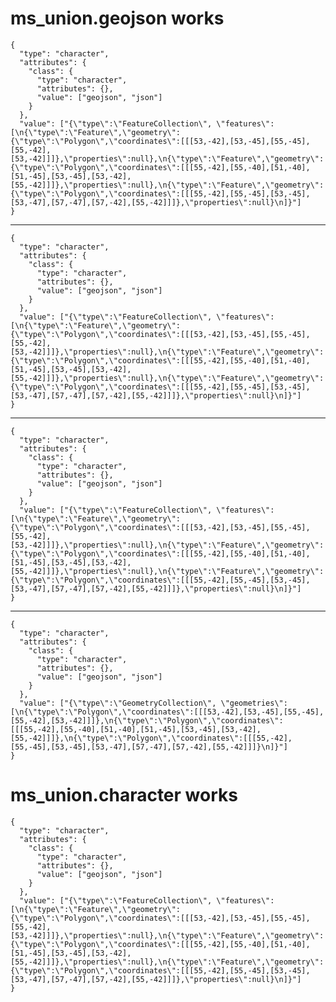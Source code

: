 # ms_union.geojson works

    {
      "type": "character",
      "attributes": {
        "class": {
          "type": "character",
          "attributes": {},
          "value": ["geojson", "json"]
        }
      },
      "value": ["{\"type\":\"FeatureCollection\", \"features\": [\n{\"type\":\"Feature\",\"geometry\":{\"type\":\"Polygon\",\"coordinates\":[[[53,-42],[53,-45],[55,-45],[55,-42],[53,-42]]]},\"properties\":null},\n{\"type\":\"Feature\",\"geometry\":{\"type\":\"Polygon\",\"coordinates\":[[[55,-42],[55,-40],[51,-40],[51,-45],[53,-45],[53,-42],[55,-42]]]},\"properties\":null},\n{\"type\":\"Feature\",\"geometry\":{\"type\":\"Polygon\",\"coordinates\":[[[55,-42],[55,-45],[53,-45],[53,-47],[57,-47],[57,-42],[55,-42]]]},\"properties\":null}\n]}"]
    }

---

    {
      "type": "character",
      "attributes": {
        "class": {
          "type": "character",
          "attributes": {},
          "value": ["geojson", "json"]
        }
      },
      "value": ["{\"type\":\"FeatureCollection\", \"features\": [\n{\"type\":\"Feature\",\"geometry\":{\"type\":\"Polygon\",\"coordinates\":[[[53,-42],[53,-45],[55,-45],[55,-42],[53,-42]]]},\"properties\":null},\n{\"type\":\"Feature\",\"geometry\":{\"type\":\"Polygon\",\"coordinates\":[[[55,-42],[55,-40],[51,-40],[51,-45],[53,-45],[53,-42],[55,-42]]]},\"properties\":null},\n{\"type\":\"Feature\",\"geometry\":{\"type\":\"Polygon\",\"coordinates\":[[[55,-42],[55,-45],[53,-45],[53,-47],[57,-47],[57,-42],[55,-42]]]},\"properties\":null}\n]}"]
    }

---

    {
      "type": "character",
      "attributes": {
        "class": {
          "type": "character",
          "attributes": {},
          "value": ["geojson", "json"]
        }
      },
      "value": ["{\"type\":\"FeatureCollection\", \"features\": [\n{\"type\":\"Feature\",\"geometry\":{\"type\":\"Polygon\",\"coordinates\":[[[53,-42],[53,-45],[55,-45],[55,-42],[53,-42]]]},\"properties\":null},\n{\"type\":\"Feature\",\"geometry\":{\"type\":\"Polygon\",\"coordinates\":[[[55,-42],[55,-40],[51,-40],[51,-45],[53,-45],[53,-42],[55,-42]]]},\"properties\":null},\n{\"type\":\"Feature\",\"geometry\":{\"type\":\"Polygon\",\"coordinates\":[[[55,-42],[55,-45],[53,-45],[53,-47],[57,-47],[57,-42],[55,-42]]]},\"properties\":null}\n]}"]
    }

---

    {
      "type": "character",
      "attributes": {
        "class": {
          "type": "character",
          "attributes": {},
          "value": ["geojson", "json"]
        }
      },
      "value": ["{\"type\":\"GeometryCollection\", \"geometries\": [\n{\"type\":\"Polygon\",\"coordinates\":[[[53,-42],[53,-45],[55,-45],[55,-42],[53,-42]]]},\n{\"type\":\"Polygon\",\"coordinates\":[[[55,-42],[55,-40],[51,-40],[51,-45],[53,-45],[53,-42],[55,-42]]]},\n{\"type\":\"Polygon\",\"coordinates\":[[[55,-42],[55,-45],[53,-45],[53,-47],[57,-47],[57,-42],[55,-42]]]}\n]}"]
    }

# ms_union.character works

    {
      "type": "character",
      "attributes": {
        "class": {
          "type": "character",
          "attributes": {},
          "value": ["geojson", "json"]
        }
      },
      "value": ["{\"type\":\"FeatureCollection\", \"features\": [\n{\"type\":\"Feature\",\"geometry\":{\"type\":\"Polygon\",\"coordinates\":[[[53,-42],[53,-45],[55,-45],[55,-42],[53,-42]]]},\"properties\":null},\n{\"type\":\"Feature\",\"geometry\":{\"type\":\"Polygon\",\"coordinates\":[[[55,-42],[55,-40],[51,-40],[51,-45],[53,-45],[53,-42],[55,-42]]]},\"properties\":null},\n{\"type\":\"Feature\",\"geometry\":{\"type\":\"Polygon\",\"coordinates\":[[[55,-42],[55,-45],[53,-45],[53,-47],[57,-47],[57,-42],[55,-42]]]},\"properties\":null}\n]}"]
    }

